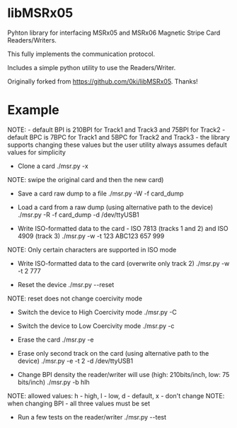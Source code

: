 libMSRx05
======

Pyhton library for interfacing MSRx05 and MSRx06 Magnetic Stripe Card Readers/Writers.

This fully implements the communication protocol.

Includes a simple python utility to use the Readers/Writer.

Originally forked from https://github.com/0ki/libMSRx05. Thanks!

Example
========

NOTE: 
    - default BPI is 210BPI for Track1 and Track3 and 75BPI for Track2
    - default BPC is 7BPC for Track1 and 5BPC for Track2 and Track3
    - the library supports changing these values but the user utility
    always assumes default values for simplicity

* Clone a card
./msr.py -x

NOTE: swipe the original card and then the new card)

* Save a card raw dump to a file
./msr.py -W -f card\_dump

* Load a card from a raw dump (using alternative path to the device)
./msr.py -R -f card\_dump -d /dev/ttyUSB1

* Write ISO-formatted data to the card - ISO 7813 (tracks 1 and 2) and ISO 4909 (track 3)
./msr.py -w -t 123 ABC123 657 999

NOTE: Only certain characters are supported in ISO mode

* Write ISO-formatted data to the card (overwrite only track 2)
./msr.py -w -t 2 777

* Reset the device
./msr.py --reset

NOTE: reset does not change coercivity mode

* Switch the device to High Coercivity mode
./msr.py -C

* Switch the device to Low Coercivity mode
./msr.py -c

* Erase the card
./msr.py -e

* Erase only second track on the card (using alternative path to  the device)
./msr.py -e -t 2 -d /dev/ttyUSB1

* Change BPI density the reader/writer will use (high: 210bits/inch, low: 75 bits/inch)
./msr.py -b hlh

NOTE: allowed values: h - high, l - low, d - default, x - don't change
NOTE: when changing BPI - all three values must be set

* Run a few tests on the reader/writer
./msr.py --test
